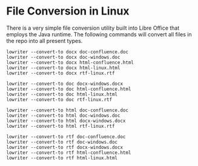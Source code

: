 # File Conversion in Linux

There is a very simple file conversion utility built into Libre Office that employs the Java runtime.  The following commands will convert all files in the repo into all present types.  

    lowriter --convert-to docx doc-confluence.doc
    lowriter --convert-to docx doc-windows.doc
    lowriter --convert-to docx html-confluence.html
    lowriter --convert-to docx html-linux.html
    lowriter --convert-to docx rtf-linux.rtf

    lowriter --convert-to doc docx-windows.docx
    lowriter --convert-to doc html-confluence.html
    lowriter --convert-to doc html-linux.html
    lowriter --convert-to doc rtf-linux.rtf

    lowriter --convert-to html doc-confluence.doc
    lowriter --convert-to html doc-windows.doc
    lowriter --convert-to html docx-windows.docx
    lowriter --convert-to html rtf-linux.rtf

    lowriter --convert-to rtf doc-confluence.doc
    lowriter --convert-to rtf doc-windows.doc
    lowriter --convert-to rtf docx-windows.docx
    lowriter --convert-to rtf html-confluence.html
    lowriter --convert-to rtf html-linux.html
